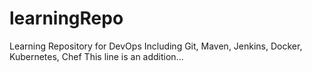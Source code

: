# learningRepo
Learning Repository for DevOps
Including Git, Maven, Jenkins, Docker, Kubernetes, Chef
This line is an addition...
